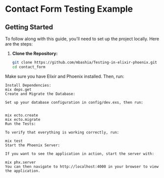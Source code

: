 # Contact Form Testing Example

## Getting Started

To follow along with this guide, you'll need to set up the project locally. Here are the steps:

1. **Clone the Repository:**

   ```bash
   git clone https://github.com/mbashia/Testing-in-elixir-phoenix.git
   cd contact_form


Make sure you have Elixir and Phoenix installed. Then, run:


```
Install Dependencies:
mix deps.get
Create and Migrate the Database:

Set up your database configuration in config/dev.exs, then run:


mix ecto.create
mix ecto.migrate
Run the Tests:

To verify that everything is working correctly, run:

mix test
Start the Phoenix Server:

If you want to see the application in action, start the server with:

mix phx.server
You can then navigate to http://localhost:4000 in your browser to view the application.
